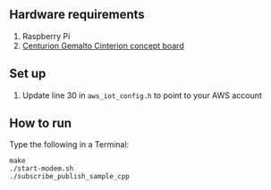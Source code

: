 ## Hardware requirements

1. Raspberry Pi
2. [Centurion Gemalto Cinterion concept board](https://www.gemalto.com/m2m/development/cinterion-concept-board)

## Set up
1. Update line 30 in `aws_iot_config.h` to point to your AWS account

## How to run
Type the following in a Terminal:
```
make
./start-modem.sh
./subscribe_publish_sample_cpp
```
